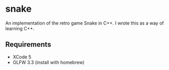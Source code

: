 # snake

An implementation of the retro game Snake in C++. I wrote this as a way of learning C++.

## Requirements

 * XCode 5
 * GLFW 3.3 (install with homebrew)

